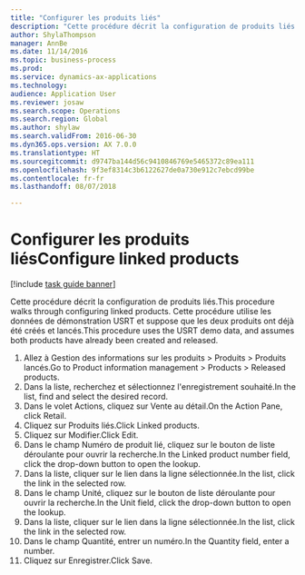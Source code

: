 ```yaml
--- 
title: "Configurer les produits liés"
description: "Cette procédure décrit la configuration de produits liés."
author: ShylaThompson
manager: AnnBe
ms.date: 11/14/2016
ms.topic: business-process
ms.prod: 
ms.service: dynamics-ax-applications
ms.technology: 
audience: Application User
ms.reviewer: josaw
ms.search.scope: Operations
ms.search.region: Global
ms.author: shylaw
ms.search.validFrom: 2016-06-30
ms.dyn365.ops.version: AX 7.0.0
ms.translationtype: HT
ms.sourcegitcommit: d9747ba144d56c9410846769e5465372c89ea111
ms.openlocfilehash: 9f3ef8314c3b6122627de0a730e912c7ebcd99be
ms.contentlocale: fr-fr
ms.lasthandoff: 08/07/2018

---
```

# <a name="configure-linked-products"></a><span data-ttu-id="983b9-103">Configurer les produits liés</span><span class="sxs-lookup"><span data-stu-id="983b9-103">Configure linked products</span></span>

[!include [task guide banner](../../includes/task-guide-banner.md)]

<span data-ttu-id="983b9-104">Cette procédure décrit la configuration de produits liés.</span><span class="sxs-lookup"><span data-stu-id="983b9-104">This procedure walks through configuring linked products.</span></span> <span data-ttu-id="983b9-105">Cette procédure utilise les données de démonstration USRT et suppose que les deux produits ont déjà été créés et lancés.</span><span class="sxs-lookup"><span data-stu-id="983b9-105">This procedure uses the USRT demo data, and assumes both products have already been created and released.</span></span>

1. <span data-ttu-id="983b9-106">Allez à Gestion des informations sur les produits > Produits > Produits lancés.</span><span class="sxs-lookup"><span data-stu-id="983b9-106">Go to Product information management > Products > Released products.</span></span>
2. <span data-ttu-id="983b9-107">Dans la liste, recherchez et sélectionnez l'enregistrement souhaité.</span><span class="sxs-lookup"><span data-stu-id="983b9-107">In the list, find and select the desired record.</span></span>
3. <span data-ttu-id="983b9-108">Dans le volet Actions, cliquez sur Vente au détail.</span><span class="sxs-lookup"><span data-stu-id="983b9-108">On the Action Pane, click Retail.</span></span>
4. <span data-ttu-id="983b9-109">Cliquez sur Produits liés.</span><span class="sxs-lookup"><span data-stu-id="983b9-109">Click Linked products.</span></span>
5. <span data-ttu-id="983b9-110">Cliquez sur Modifier.</span><span class="sxs-lookup"><span data-stu-id="983b9-110">Click Edit.</span></span>
6. <span data-ttu-id="983b9-111">Dans le champ Numéro de produit lié, cliquez sur le bouton de liste déroulante pour ouvrir la recherche.</span><span class="sxs-lookup"><span data-stu-id="983b9-111">In the Linked product number field, click the drop-down button to open the lookup.</span></span>
7. <span data-ttu-id="983b9-112">Dans la liste, cliquer sur le lien dans la ligne sélectionnée.</span><span class="sxs-lookup"><span data-stu-id="983b9-112">In the list, click the link in the selected row.</span></span>
8. <span data-ttu-id="983b9-113">Dans le champ Unité, cliquez sur le bouton de liste déroulante pour ouvrir la recherche.</span><span class="sxs-lookup"><span data-stu-id="983b9-113">In the Unit field, click the drop-down button to open the lookup.</span></span>
9. <span data-ttu-id="983b9-114">Dans la liste, cliquer sur le lien dans la ligne sélectionnée.</span><span class="sxs-lookup"><span data-stu-id="983b9-114">In the list, click the link in the selected row.</span></span>
10. <span data-ttu-id="983b9-115">Dans le champ Quantité, entrer un numéro.</span><span class="sxs-lookup"><span data-stu-id="983b9-115">In the Quantity field, enter a number.</span></span>
11. <span data-ttu-id="983b9-116">Cliquez sur Enregistrer.</span><span class="sxs-lookup"><span data-stu-id="983b9-116">Click Save.</span></span>


